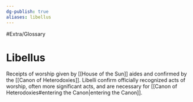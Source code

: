 ```yaml
---
dg-publish: true
aliases: libellus
---
```

#Extra/Glossary 
# Libellus

Receipts of worship given by [[House of the Sun]] aides and confirmed by the [[Canon of Heterodoxies]]. Libelli confirm officially recognized acts of worship, often more significant acts, and are necessary for [[Canon of Heterodoxies#entering the Canon|entering the Canon]].